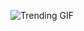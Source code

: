 ![Trending GIF](https://media4.giphy.com/media/v1.Y2lkPThiYjIxNzcybzV2ejN1Mmg2aDRyYTYzM2JwdnJweGl0cTlteHRxd2wwZmk1Ym53NiZlcD12MV9naWZzX3NlYXJjaCZjdD1n/bGgsc5mWoryfgKBx1u/giphy.gif)
